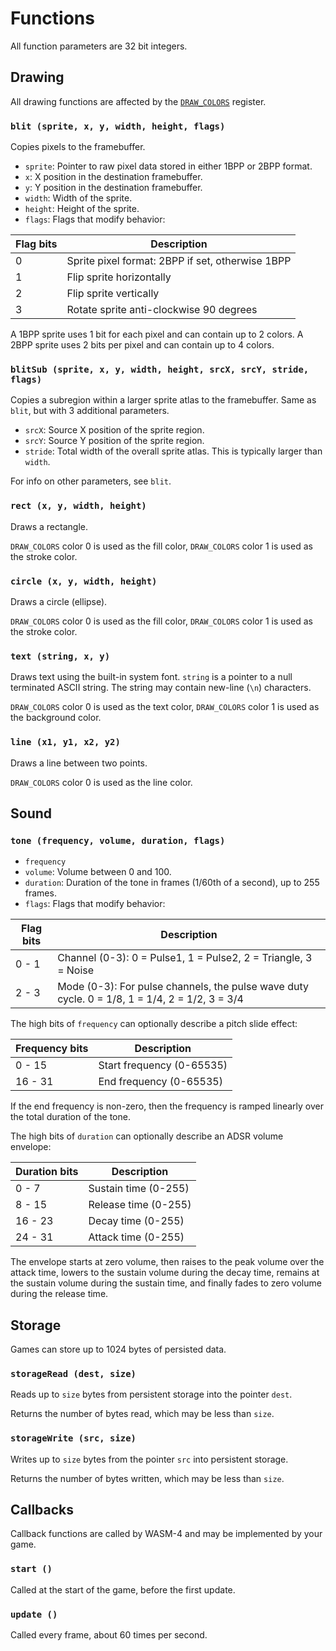 # Functions

All function parameters are 32 bit integers.

## Drawing

All drawing functions are affected by the [`DRAW_COLORS`](memory#draw_colors) register.

### `blit (sprite, x, y, width, height, flags)`

Copies pixels to the framebuffer.

* `sprite`: Pointer to raw pixel data stored in either 1BPP or 2BPP format.
* `x`: X position in the destination framebuffer.
* `y`: Y position in the destination framebuffer.
* `width`: Width of the sprite.
* `height`: Height of the sprite.
* `flags`: Flags that modify behavior:

| Flag bits | Description                                      |
| ---       | ---                                              |
| 0         | Sprite pixel format: 2BPP if set, otherwise 1BPP |
| 1         | Flip sprite horizontally                         |
| 2         | Flip sprite vertically                           |
| 3         | Rotate sprite anti-clockwise 90 degrees          |

A 1BPP sprite uses 1 bit for each pixel and can contain up to 2 colors. A 2BPP sprite uses 2 bits per
pixel and can contain up to 4 colors.

### `blitSub (sprite, x, y, width, height, srcX, srcY, stride, flags)`

Copies a subregion within a larger sprite atlas to the framebuffer. Same as `blit`, but with 3
additional parameters.

* `srcX`: Source X position of the sprite region.
* `srcY`: Source Y position of the sprite region.
* `stride`: Total width of the overall sprite atlas. This is typically larger than `width`.

For info on other parameters, see `blit`.

### `rect (x, y, width, height)`

Draws a rectangle.

`DRAW_COLORS` color 0 is used as the fill color, `DRAW_COLORS` color 1 is used as the stroke color.

### `circle (x, y, width, height)`

Draws a circle (ellipse).

`DRAW_COLORS` color 0 is used as the fill color, `DRAW_COLORS` color 1 is used as the stroke color.

### `text (string, x, y)`

Draws text using the built-in system font. `string` is a pointer to a null terminated ASCII string.
The string may contain new-line (`\n`) characters.

`DRAW_COLORS` color 0 is used as the text color, `DRAW_COLORS` color 1 is used as the background color.

### `line (x1, y1, x2, y2)`

Draws a line between two points.

`DRAW_COLORS` color 0 is used as the line color.

## Sound

### `tone (frequency, volume, duration, flags)`

* `frequency`
* `volume`: Volume between 0 and 100.
* `duration`: Duration of the tone in frames (1/60th of a second), up to 255 frames.
* `flags`: Flags that modify behavior:

| Flag bits | Description                                                                                     |
| ---       | ---                                                                                             |
| 0 - 1     | Channel (0-3): 0 = Pulse1, 1 = Pulse2, 2 = Triangle, 3 = Noise                                  |
| 2 - 3     | Mode (0-3): For pulse channels, the pulse wave duty cycle. 0 = 1/8, 1 = 1/4, 2 = 1/2, 3 = 3/4   |

The high bits of `frequency` can optionally describe a pitch slide effect:

| Frequency bits | Description               |
| ---            | ---                       |
| 0 - 15         | Start frequency (0-65535) |
| 16 - 31        | End frequency (0-65535)   |

If the end frequency is non-zero, then the frequency is ramped linearly over the total duration of the tone.

The high bits of `duration` can optionally describe an ADSR volume envelope:

| Duration bits | Description          |
| ---           | ---                  |
| 0 - 7         | Sustain time (0-255) |
| 8 - 15        | Release time (0-255) |
| 16 - 23       | Decay time (0-255)   |
| 24 - 31       | Attack time (0-255)  |

The envelope starts at zero volume, then raises to the peak volume over the attack time, lowers to
the sustain volume during the decay time, remains at the sustain volume during the sustain time, and
finally fades to zero volume during the release time.

## Storage

Games can store up to 1024 bytes of persisted data.

### `storageRead (dest, size)`

Reads up to `size` bytes from persistent storage into the pointer `dest`.

Returns the number of bytes read, which may be less than `size`.

### `storageWrite (src, size)`

Writes up to `size` bytes from the pointer `src` into persistent storage.

Returns the number of bytes written, which may be less than `size`.

## Callbacks

Callback functions are called by WASM-4 and may be implemented by your game.

### `start ()`

Called at the start of the game, before the first update.

### `update ()`

Called every frame, about 60 times per second.
